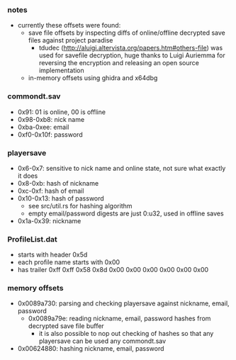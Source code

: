 ### notes
- currently these offsets were found:
	- save file offsets by inspecting diffs of online/offline decrypted save files against project paradise
		- tdudec (http://aluigi.altervista.org/papers.htm#others-file) was used for savefile decryption, huge thanks to Luigi Auriemma for reversing the encryption and releasing an open source implementation
	- in-memory offsets using ghidra and x64dbg

### commondt.sav
- 0x91: 01 is online, 00 is offline
- 0x98-0xb8: nick name
- 0xba-0xee: email
- 0xf0-0x10f: password

### playersave
- 0x6-0x7: sensitive to nick name and online state, not sure what exactly it does
- 0x8-0xb: hash of nickname
- 0xc-0xf: hash of email
- 0x10-0x13: hash of password
	- see src/util.rs for hashing algorithm
	- empty email/password digests are just 0:u32, used in offline saves
- 0x1a-0x39: nickname

### ProfileList.dat
- starts with header 0x5d
- each profile name starts with 0x00
- has trailer 0xff 0xff 0x58 0x8d 0x00 0x00 0x00 0x00 0x00 0x00

### memory offsets
- 0x0089a730: parsing and checking playersave against nickname, email, password
	- 0x0089a79e: reading nickname, email, password hashes from decrypted save file buffer
		- it is also possible to nop out checking of hashes so that any playersave can be used any commondt.sav
- 0x00624880: hashing nickname, email, password

